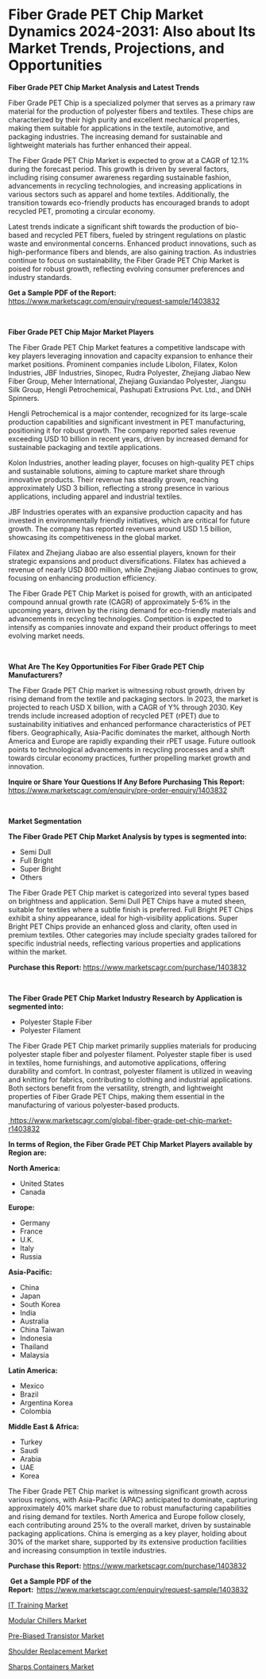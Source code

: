 <p><h1>Fiber Grade PET Chip Market Dynamics 2024-2031: Also about Its Market Trends, Projections, and Opportunities</h1></p><p><strong>Fiber Grade PET Chip Market Analysis and Latest Trends</strong></p>
<p><p>Fiber Grade PET Chip is a specialized polymer that serves as a primary raw material for the production of polyester fibers and textiles. These chips are characterized by their high purity and excellent mechanical properties, making them suitable for applications in the textile, automotive, and packaging industries. The increasing demand for sustainable and lightweight materials has further enhanced their appeal.</p><p>The Fiber Grade PET Chip Market is expected to grow at a CAGR of 12.1% during the forecast period. This growth is driven by several factors, including rising consumer awareness regarding sustainable fashion, advancements in recycling technologies, and increasing applications in various sectors such as apparel and home textiles. Additionally, the transition towards eco-friendly products has encouraged brands to adopt recycled PET, promoting a circular economy.</p><p>Latest trends indicate a significant shift towards the production of bio-based and recycled PET fibers, fueled by stringent regulations on plastic waste and environmental concerns. Enhanced product innovations, such as high-performance fibers and blends, are also gaining traction. As industries continue to focus on sustainability, the Fiber Grade PET Chip Market is poised for robust growth, reflecting evolving consumer preferences and industry standards.</p></p>
<p><strong>Get a Sample PDF of the Report:&nbsp;</strong> <a href="https://www.marketscagr.com/enquiry/request-sample/1403832?utm_campaign=1740&utm_medium=2&utm_source=Github&utm_content=ia&utm_term=23102024&utm_id=fiber-grade-pet-chip">https://www.marketscagr.com/enquiry/request-sample/1403832</a></p>
<p>&nbsp;</p>
<p><strong>Fiber Grade PET Chip Major Market Players</strong></p>
<p><p>The Fiber Grade PET Chip Market features a competitive landscape with key players leveraging innovation and capacity expansion to enhance their market positions. Prominent companies include Libolon, Filatex, Kolon Industries, JBF Industries, Sinopec, Rudra Polyester, Zhejiang Jiabao New Fiber Group, Meher International, Zhejiang Guxiandao Polyester, Jiangsu Silk Group, Hengli Petrochemical, Pashupati Extrusions Pvt. Ltd., and DNH Spinners.</p><p>Hengli Petrochemical is a major contender, recognized for its large-scale production capabilities and significant investment in PET manufacturing, positioning it for robust growth. The company reported sales revenue exceeding USD 10 billion in recent years, driven by increased demand for sustainable packaging and textile applications.</p><p>Kolon Industries, another leading player, focuses on high-quality PET chips and sustainable solutions, aiming to capture market share through innovative products. Their revenue has steadily grown, reaching approximately USD 3 billion, reflecting a strong presence in various applications, including apparel and industrial textiles.</p><p>JBF Industries operates with an expansive production capacity and has invested in environmentally friendly initiatives, which are critical for future growth. The company has reported revenues around USD 1.5 billion, showcasing its competitiveness in the global market.</p><p>Filatex and Zhejiang Jiabao are also essential players, known for their strategic expansions and product diversifications. Filatex has achieved a revenue of nearly USD 800 million, while Zhejiang Jiabao continues to grow, focusing on enhancing production efficiency.</p><p>The Fiber Grade PET Chip Market is poised for growth, with an anticipated compound annual growth rate (CAGR) of approximately 5-6% in the upcoming years, driven by the rising demand for eco-friendly materials and advancements in recycling technologies. Competition is expected to intensify as companies innovate and expand their product offerings to meet evolving market needs.</p></p>
<p>&nbsp;</p>
<p><strong>What Are The Key Opportunities For Fiber Grade PET Chip Manufacturers?</strong></p>
<p><p>The Fiber Grade PET Chip market is witnessing robust growth, driven by rising demand from the textile and packaging sectors. In 2023, the market is projected to reach USD X billion, with a CAGR of Y% through 2030. Key trends include increased adoption of recycled PET (rPET) due to sustainability initiatives and enhanced performance characteristics of PET fibers. Geographically, Asia-Pacific dominates the market, although North America and Europe are rapidly expanding their rPET usage. Future outlook points to technological advancements in recycling processes and a shift towards circular economy practices, further propelling market growth and innovation.</p></p>
<p><strong>Inquire or Share Your Questions If Any Before Purchasing This Report:</strong> <a href="https://www.marketscagr.com/enquiry/pre-order-enquiry/1403832?utm_campaign=1740&utm_medium=2&utm_source=Github&utm_content=ia&utm_term=23102024&utm_id=fiber-grade-pet-chip">https://www.marketscagr.com/enquiry/pre-order-enquiry/1403832</a></p>
<p>&nbsp;</p>
<p><strong>Market Segmentation</strong></p>
<p><strong>The Fiber Grade PET Chip Market Analysis by types is segmented into:</strong></p>
<p><ul><li>Semi Dull</li><li>Full Bright</li><li>Super Bright</li><li>Others</li></ul></p>
<p><p>The Fiber Grade PET Chip market is categorized into several types based on brightness and application. Semi Dull PET Chips have a muted sheen, suitable for textiles where a subtle finish is preferred. Full Bright PET Chips exhibit a shiny appearance, ideal for high-visibility applications. Super Bright PET Chips provide an enhanced gloss and clarity, often used in premium textiles. Other categories may include specialty grades tailored for specific industrial needs, reflecting various properties and applications within the market.</p></p>
<p><strong>Purchase this Report:&nbsp;</strong><a href="https://www.marketscagr.com/purchase/1403832?utm_campaign=1740&utm_medium=2&utm_source=Github&utm_content=ia&utm_term=23102024&utm_id=fiber-grade-pet-chip">https://www.marketscagr.com/purchase/1403832</a></p>
<p>&nbsp;</p>
<p><strong>The Fiber Grade PET Chip Market Industry Research by Application is segmented into:</strong></p>
<p><ul><li>Polyester Staple Fiber</li><li>Polyester Filament</li></ul></p>
<p><p>The Fiber Grade PET Chip market primarily supplies materials for producing polyester staple fiber and polyester filament. Polyester staple fiber is used in textiles, home furnishings, and automotive applications, offering durability and comfort. In contrast, polyester filament is utilized in weaving and knitting for fabrics, contributing to clothing and industrial applications. Both sectors benefit from the versatility, strength, and lightweight properties of Fiber Grade PET Chips, making them essential in the manufacturing of various polyester-based products.</p></p>
<p><a href="https://www.marketscagr.com/global-fiber-grade-pet-chip-market-r1403832?utm_campaign=1740&utm_medium=2&utm_source=Github&utm_content=ia&utm_term=23102024&utm_id=fiber-grade-pet-chip">&nbsp;https://www.marketscagr.com/global-fiber-grade-pet-chip-market-r1403832</a></p>
<p><strong>In terms of Region, the Fiber Grade PET Chip Market Players available by Region are:</strong></p>
<p>
    <p> <strong> North America: </strong>
        <ul>
            <li>United States</li>
            <li>Canada</li>
        </ul>
        </p> 
    <p> <strong> Europe: </strong>
        <ul>
            <li>Germany</li>
            <li>France</li>
            <li>U.K.</li>
            <li>Italy</li>
            <li>Russia</li>
        </ul>
        </p> 
    <p> <strong> Asia-Pacific: </strong>
        <ul>
            <li>China</li>
            <li>Japan</li>
            <li>South Korea</li>
            <li>India</li>
            <li>Australia</li>
            <li>China Taiwan</li>
            <li>Indonesia</li>
            <li>Thailand</li>
            <li>Malaysia</li>
        </ul>
        </p> 
    <p> <strong> Latin America: </strong>
        <ul>
            <li>Mexico</li>
            <li>Brazil</li>
            <li>Argentina Korea</li>
            <li>Colombia</li>
        </ul>
        </p> 
    <p> <strong> Middle East & Africa: </strong>
        <ul>
            <li>Turkey</li>
            <li>Saudi</li>
            <li>Arabia</li>
            <li>UAE</li>
            <li>Korea</li>
        </ul>
    </p>
    </p>
<p><p>The Fiber Grade PET Chip market is witnessing significant growth across various regions, with Asia-Pacific (APAC) anticipated to dominate, capturing approximately 40% market share due to robust manufacturing capabilities and rising demand for textiles. North America and Europe follow closely, each contributing around 25% to the overall market, driven by sustainable packaging applications. China is emerging as a key player, holding about 30% of the market share, supported by its extensive production facilities and increasing consumption in textile industries.</p></p>
<p><strong>Purchase this Report: </strong><a href="https://www.marketscagr.com/purchase/1403832?utm_campaign=1740&utm_medium=2&utm_source=Github&utm_content=ia&utm_term=23102024&utm_id=fiber-grade-pet-chip">https://www.marketscagr.com/purchase/1403832</a></p>
<p>&nbsp;<strong>Get a Sample PDF of the Report:&nbsp;&nbsp;</strong><a href="https://www.marketscagr.com/enquiry/request-sample/1403832?utm_campaign=1740&utm_medium=2&utm_source=Github&utm_content=ia&utm_term=23102024&utm_id=fiber-grade-pet-chip">https://www.marketscagr.com/enquiry/request-sample/1403832</a></p>
<p><strong></strong></p>
<p><p><a href="https://www.linkedin.com/pulse/analyzing-global-training-market-growth-prospects-future-forecast-nkd6c?utm_campaign=1740&utm_medium=2&utm_source=Github&utm_content=ia&utm_term=23102024&utm_id=fiber-grade-pet-chip">IT Training Market</a></p><p><a href="https://issuu.com/reportprime-2/docs/modular-chillers-market-size-2030.p_76dd326dfe5336?utm_campaign=1740&utm_medium=2&utm_source=Github&utm_content=ia&utm_term=23102024&utm_id=fiber-grade-pet-chip">Modular Chillers Market</a></p><p><a href="https://github.com/LilianFaulkner65/Market-Research-Report-List-1/blob/main/pre-biased-transistor-market.md?utm_campaign=1740&utm_medium=2&utm_source=Github&utm_content=ia&utm_term=23102024&utm_id=fiber-grade-pet-chip">Pre-Biased Transistor Market</a></p><p><a href="https://www.linkedin.com/pulse/shoulder-replacement-market-trends-detailed-study-its-segmentation-m2fke?utm_campaign=1740&utm_medium=2&utm_source=Github&utm_content=ia&utm_term=23102024&utm_id=fiber-grade-pet-chip">Shoulder Replacement Market</a></p><p><a href="https://www.linkedin.com/pulse/future-innovation-global-sharps-containers-market-growth-opportunities-voice?utm_campaign=1740&utm_medium=2&utm_source=Github&utm_content=ia&utm_term=23102024&utm_id=fiber-grade-pet-chip">Sharps Containers Market</a></p></p>